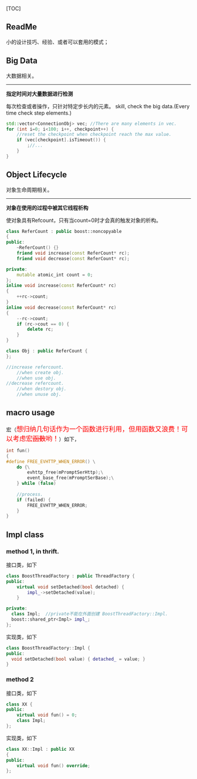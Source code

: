 [TOC]



## ReadMe

小的设计技巧、经验、或者可以套用的模式；





## Big Data

大数据相关。



----------

**指定时间对大量数据进行检测**

每次检查或者操作，只针对特定步长内的元素。
skill, check the big data.(Every time check step elements.)

```cpp
std::vector<ConnectionObj> vec; //There are many elements in vec.
for (int i=0; i<100; i++, checkpoint++) {
    //reset the checkpoint when checkpoint reach the max value.
    if (vec[checkpoint].isTimeout()) {
        ;//...
    }
}
```




## Object Lifecycle

对象生命周期相关。



----

**对象在使用的过程中被其它线程析构**

使对象具有Refcount，只有当count=0时才会真的触发对象的析构。

```cpp
class ReferCount : public boost::noncopyable
{
public:
    ~ReferCount() {}
    friend void increase(const ReferCount* rc);
    friend void decrease(const ReferCount* rc);

private:
    mutable atomic_int count = 0;
};
inline void increase(const ReferCount* rc)
{
    ++rc->count;
}
inline void decrease(const ReferCount* rc)
{
    --rc->count;
    if (rc->cout == 0) {
        delete rc;
    }
}

class Obj : public ReferCount {
};

//increase refercount.
    //when create obj.
    //when use obj.
//decrease refercount.
    //when destory obj.
    //when unuse obj.
```



## macro usage

宏（<font color=red size=4>想归纳几句话作为一个函数进行利用，但用函数又浪费！可以考虑宏~~函数~~哟！</font>）如下，

```cpp
int fun()
{
#define FREE_EVHTTP_WHEN_ERROR() \
	do {\
		evhttp_free(mPromptSerHttp);\
		event_base_free(mPromptSerBase);\
	} while (false)
    
    //process.
    if (failed) {
        FREE_EVHTTP_WHEN_ERROR;
    }
}
```





## Impl class

### method 1, in thrift.

接口类，如下

```cpp
class BoostThreadFactory : public ThreadFactory {
public:
    virtual void setDetached(bool detached) {
        impl_->setDetached(value);
    }

private:
  class Impl;  //private不能在外面创建 BoostThreadFactory::Impl.
  boost::shared_ptr<Impl> impl_;
};
```

实现类，如下

```cpp
class BoostThreadFactory::Impl {
public:
  void setDetached(bool value) { detached_ = value; }
}
```



### method 2

接口类，如下

```cpp
class XX {
public:
    virtual void fun() = 0;
    class Impl;
};
```

实现类，如下

```cpp
class XX::Impl : public XX
{
public:
	virtual void fun() override;
};
```

